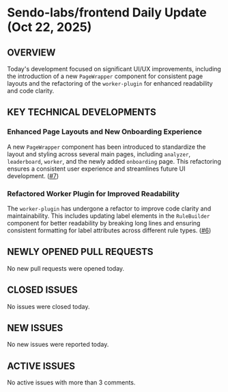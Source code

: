 # Sendo-labs/frontend Daily Update (Oct 22, 2025)
## OVERVIEW 
Today's development focused on significant UI/UX improvements, including the introduction of a new `PageWrapper` component for consistent page layouts and the refactoring of the `worker-plugin` for enhanced readability and code clarity.

## KEY TECHNICAL DEVELOPMENTS

### Enhanced Page Layouts and New Onboarding Experience
A new `PageWrapper` component has been introduced to standardize the layout and styling across several main pages, including `analyzer`, `leaderboard`, `worker`, and the newly added `onboarding` page. This refactoring ensures a consistent user experience and streamlines future UI development. ([#7](https://github.com/Sendo-labs/frontend/pull/7))

### Refactored Worker Plugin for Improved Readability
The `worker-plugin` has undergone a refactor to improve code clarity and maintainability. This includes updating label elements in the `RuleBuilder` component for better readability by breaking long lines and ensuring consistent formatting for label attributes across different rule types. ([#6](https://github.com/Sendo-labs/frontend/pull/6))

## NEWLY OPENED PULL REQUESTS
No new pull requests were opened today.

## CLOSED ISSUES
No issues were closed today.

## NEW ISSUES
No new issues were reported today.

## ACTIVE ISSUES
No active issues with more than 3 comments.